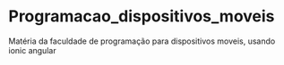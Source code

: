 # Programacao_dispositivos_moveis
Matéria da faculdade de programação para dispositivos moveis, usando ionic angular
